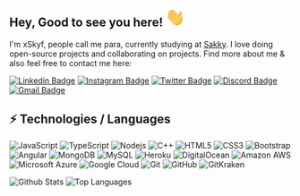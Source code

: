 ## Hey, Good to see you here! <img src="wave.gif" width="35px">

I'm xSkyf, people call me para, currently studying at [Sakky](https://sakky.fi). I love doing open-source projects and collaborating on projects. Find more about me & also feel free to contact me here:

[![Linkedin Badge](https://img.shields.io/badge/-para1x6x9-blue?style=flat-square&logo=Linkedin&logoColor=white&link=https://www.linkedin.com/in/para1x6x9/)](https://www.linkedin.com/in/para1x6x9/)
[![Instagram Badge](https://img.shields.io/badge/-arttu_avonius-purple?style=flat-square&logo=instagram&logoColor=white&link=https://instagram.com/arttu_avonius/)](https://instagram.com/arttu_avonius)
[![Twitter Badge](https://img.shields.io/badge/-para1xx-9cf?style=flat-square&logo=twitter&logoColor=blue&link=https://twitter.com/para1xx)](https://twitter.com/para1xx/)
[![Discord Badge](https://img.shields.io/badge/-Join_my_Discord_Server-23272a?style=flat-square&logo=discord&logoColor=blue&link=https://discord.gg/mdFj5NKbx6)](https://discord.gg/mdFj5NKbx6)
[![Gmail Badge](https://img.shields.io/badge/-konde108@gmail.com-c14438?style=flat-square&logo=Gmail&logoColor=white&link=mailto:konde108@gmail.com)](mailto:konde108@gmail.com)

## ⚡ Technologies / Languages
![JavaScript](https://img.shields.io/badge/-JavaScript-black?style=flat-square&logo=javascript)
![TypeScript](https://img.shields.io/badge/-TypeScript-007ACC?style=flat-square&logo=typescript)
![Nodejs](https://img.shields.io/badge/-Nodejs-black?style=flat-square&logo=Node.js)
![C++](https://img.shields.io/badge/-C++-00599C?style=flat-square&logo=c)
![HTML5](https://img.shields.io/badge/-HTML5-E34F26?style=flat-square&logo=html5&logoColor=white)
![CSS3](https://img.shields.io/badge/-CSS3-1572B6?style=flat-square&logo=css3)
![Bootstrap](https://img.shields.io/badge/-Bootstrap-563D7C?style=flat-square&logo=bootstrap)
![Angular](https://img.shields.io/badge/-Angular-darkred?style=flat-square&logo=angular&logoColor=white)
![MongoDB](https://img.shields.io/badge/-MongoDB-black?style=flat-square&logo=mongodb)
![MySQL](https://img.shields.io/badge/-MySQL-black?style=flat-square&logo=mysql)
![Heroku](https://img.shields.io/badge/-Heroku-430098?style=flat-square&logo=heroku)
![DigitalOcean](https://img.shields.io/badge/-Digital%20Ocean-darkblue?style=flat-square&logo=digitalocean)
![Amazon AWS](https://img.shields.io/badge/Amazon%20AWS-232F3E?style=flat-square&logo=amazon-aws)
![Microsoft Azure](https://img.shields.io/badge/Microsoft%20Azure-232F7E?style=flat-square&logo=microsoft-azure)
![Google Cloud](https://img.shields.io/badge/Google%20Cloud-black?style=flat-square&logo=google-cloud)
![Git](https://img.shields.io/badge/-Git-black?style=flat-square&logo=git)
![GitHub](https://img.shields.io/badge/-GitHub-181717?style=flat-square&logo=github)
![GitKraken](https://img.shields.io/badge/-GitKraken-181717?style=flat-square&logo=gitkraken)

![Github Stats](https://github-readme-stats.vercel.app/api?username=xSkyf&count_private=true&show_icons=true&include_all_commits=true)
![Top Languages](https://github-readme-stats.vercel.app/api/top-langs/?username=xSkyf&hide=TeX&layout=compact)
